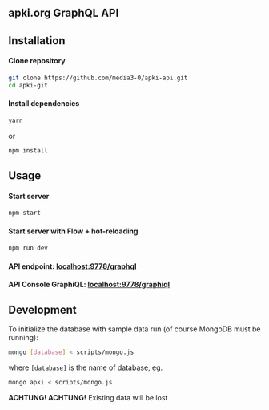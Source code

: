 ## apki.org GraphQL API

## Installation

#### Clone repository

```bash
git clone https://github.com/media3-0/apki-api.git
cd apki-git
```

#### Install dependencies

```bash
yarn
``` 
or
```bash
npm install
``` 

## Usage

#### Start server
```bash
npm start
```

#### Start server with Flow + hot-reloading
```bash
npm run dev
```

#### API endpoint: [localhost:9778/graphql](http://localhost:9778/graphql)
#### API Console GraphiQL: [localhost:9778/graphiql](http://localhost:9778/graphiql)

## Development

To initialize the database with sample data run (of course MongoDB must be running):
```bash
mongo [database] < scripts/mongo.js
```
where `[database]` is the name of database, eg.
```bash
mongo apki < scripts/mongo.js
```
**ACHTUNG! ACHTUNG!** Existing data will be lost